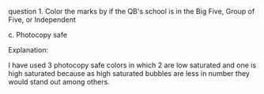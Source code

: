 question 1. Color the marks by if the QB's school is in the Big Five, Group of Five, or Independent

c. Photocopy safe

Explanation:

I have used 3 photocopy safe colors in which 2 are low saturated and one is high saturated because as high saturated bubbles are less in number they would stand out among others.

